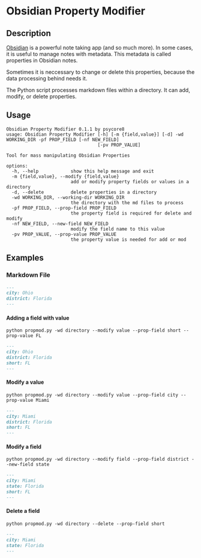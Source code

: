 
# Obsidian Property Modifier

## Description

[Obsidian](https://obsidian.md/) is a powerful note taking app (and so much more). In some cases, it is useful to manage notes with metadata. This metadata is called properties in Obsidian notes.

Sometimes it is neccessary to change or delete this properties, because the data processing behind needs it.

The Python script processes markdown files within a directory. It can add, modify, or delete properties.

## Usage

```
Obsidian Property Modifier 0.1.1 by psycore8
usage: Obsidian Property Modifier [-h] [-m {field,value}] [-d] -wd WORKING_DIR -pf PROP_FIELD [-nf NEW_FIELD]
                                  [-pv PROP_VALUE]

Tool for mass manipulating Obsidian Properties

options:
  -h, --help            show this help message and exit
  -m {field,value}, --modify {field,value}
                        add or modify property fields or values in a directory
  -d, --delete          delete properties in a directory
  -wd WORKING_DIR, --working-dir WORKING_DIR
                        the directory with the md files to process
  -pf PROP_FIELD, --prop-field PROP_FIELD
                        the property field is required for delete and modify
  -nf NEW_FIELD, --new-field NEW_FIELD
                        modify the field name to this value
  -pv PROP_VALUE, --prop-value PROP_VALUE
                        the property value is needed for add or mod
```

## Examples

### Markdown File

```markdown
---
city: Ohio
district: Florida
---
```

#### Adding a field with value

`python propmod.py -wd directory --modify value --prop-field short --prop-value FL`

```markdown
---
city: Ohio
district: Florida
short: FL
---
```

#### Modify a value

`python propmod.py -wd directory --modify value --prop-field city --prop-value Miami`

```markdown
---
city: Miami
district: Florida
short: FL
---
```

#### Modify a field

`python propmod.py -wd directory --modify field --prop-field district --new-field state`

```markdown
---
city: Miami
state: Florida
short: FL
---
```

#### Delete a field

`python propmod.py -wd directory --delete --prop-field short`

```markdown
---
city: Miami
state: Florida
---
```